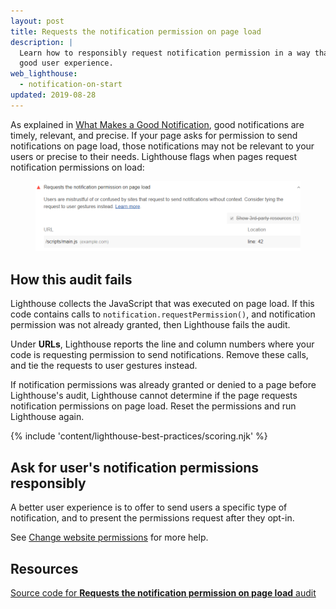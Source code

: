 ```yaml
---
layout: post
title: Requests the notification permission on page load
description: |
  Learn how to responsibly request notification permission in a way that provides
  good user experience.
web_lighthouse:
  - notification-on-start
updated: 2019-08-28
---
```


As explained in
[What Makes a Good Notification](https://developers.google.com/web/fundamentals/push-notifications/),
good notifications are timely, relevant, and precise.
If your page asks for permission to send notifications on page load,
those notifications may not be relevant to your users or precise to their needs.
Lighthouse flags when pages request notification permissions on load:

<figure class="w-figure">
  <img class="w-screenshot" src="notification-on-start.png" alt="Lighthouse audit shows page requests notification permissions on load">
</figure>

## How this audit fails

Lighthouse collects the JavaScript that was executed on page load.
If this code contains calls to `notification.requestPermission()`,
and notification permission was not already granted,
then Lighthouse fails the audit.

Under **URLs**, Lighthouse reports the line and column numbers
where your code is requesting permission to send notifications.
Remove these calls,
and tie the requests to user gestures instead.

If notification permissions was already granted or denied
to a page before Lighthouse's audit,
Lighthouse cannot determine
if the page requests notification permissions on page load.
Reset the permissions and run Lighthouse again.

{% include 'content/lighthouse-best-practices/scoring.njk' %}

## Ask for user's notification permissions responsibly

A better user experience is to offer to send users a specific type of notification,
and to present the permissions request after they opt-in.

See [Change website permissions](https://support.google.com/chrome/answer/6148059) for more help.

## Resources

[Source code for **Requests the notification permission on page load** audit](https://github.com/GoogleChrome/lighthouse/blob/master/lighthouse-core/audits/dobetterweb/notification-on-start.js)
